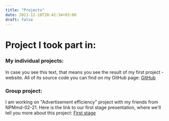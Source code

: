 ```yaml
---
title: "Projects"
date: 2021-12-18T20:42:34+03:00
draft: false
---
```

# Project I took part in:

### My individual projects:

In case you see this text, that means you see the result of my first project - website. All of its source code you can find on my GitHub page: [GitHub](https://github.com/GrGrie/grgrie.github.io/)

### Group project:

I am working on "Advertisement efficiency" project with my friends from NPMmd-02-21. Here is the link to our first stage presentation, where we'll tell you more about this project: [First stage](https://onedrive.live.com/?authkey=%21ALQH2JeKbFYmOK4&cid=D224637EB8D958C9&id=D224637EB8D958C9%215248&parId=D224637EB8D958C9%215247&o=OneUp/)
